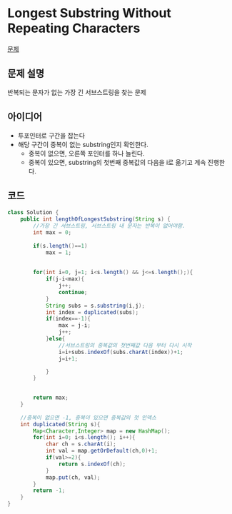 # Longest Substring Without Repeating Characters

[문제](https://leetcode.com/problems/longest-substring-without-repeating-characters/)

## 문제 설명
반복되는 문자가 없는 가장 긴 서브스트링을 찾는 문제

## 아이디어
- 투포인터로 구간을 잡는다
- 해당 구간이 중복이 없는 substring인지 확인한다.
    - 중복이 없으면, 오른쪽 포인터를 하나 늘린다.
    - 중복이 있으면, substring의 첫번째 중복값의 다음을 i로 옮기고 계속 진행한다.


## 코드
```java
class Solution {
    public int lengthOfLongestSubstring(String s) {
        //가장 긴 서브스트링, 서브스트링 내 문자는 반복이 없어야함.
        int max = 0;
        
        if(s.length()==1)
            max = 1;
        
        
        for(int i=0, j=1; i<s.length() && j<=s.length();){
            if(j-i<max){
                j++;
                continue;
            }
            String subs = s.substring(i,j);
            int index = duplicated(subs);
            if(index==-1){
                max = j-i;
                j++;
            }else{
                //서브스트링의 중복값의 첫번째값 다음 부터 다시 시작
                i=i+subs.indexOf(subs.charAt(index))+1;
                j=i+1;

            }
        }

        
        return max;
    }
    
    //중복이 없으면 -1, 중복이 있으면 중복값의 첫 인덱스
    int duplicated(String s){
        Map<Character,Integer> map = new HashMap();
        for(int i=0; i<s.length(); i++){
            char ch = s.charAt(i);
            int val = map.getOrDefault(ch,0)+1;
            if(val>=2){
                return s.indexOf(ch);
            }
            map.put(ch, val);
        }
        return -1;
    }
}
```




